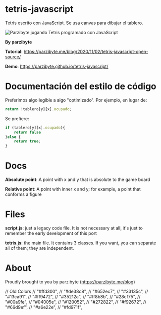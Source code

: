 # tetris-javascript
 Tetris escrito con JavaScript. Se usa canvas para dibujar el tablero.
 
 ![Parzibyte jugando Tetris programado con JavaScript](https://parzibyte.me/blog/wp-content/uploads/2020/11/Jugando-Tetris-en-JavaScript-juego-open-source.png)
 
 **By parzibyte**
 
 **Tutorial**: https://parzibyte.me/blog/2020/11/02/tetris-javascript-open-source/
 
 **Demo**: https://parzibyte.github.io/tetris-javascript/
 

# Documentación del estilo de código
Preferimos algo legible a algo "optimizado". Por ejemplo, en lugar de:
```javascript
return !tablero[y][x].ocupado;
```
Se prefiere:
```javascript
if (tablero[y][x].ocupado){
    return false
}else {
    return true;
}
```

# Docs

**Absolute point**: A point with x and y that is absolute to the game board

**Relative point**: A point with inner x and y; for example, a point that conforms a figure

# Files
**script.js**: just a legacy code file. It is not necessary at all,
it's just to remember the early development of this port

**tetris.js**: the main file. It contains 3 classes. If you want, you
can separate all of them; they are independent.

# About
Proudly brought to you by parzibyte (https://parzibyte.me/blog)

   // Old Colors
        // "#ffd300",
        // "#de38c8",
        // "#652ec7",
        // "#33135c",
        // "#13ca91",
        // "#ff9472",
        // "#35212a",
        // "#ff8b8b",
        // "#28cf75",
        // "#00a9fe",
        // "#04005e",
        // "#120052",
        // "#272822",
        // "#f92672",
        // "#66d9ef",
        // "#a6e22e",
        // "#fd971f",